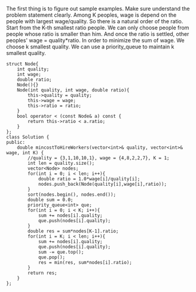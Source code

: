 The first thing is to figure out sample examples. Make sure understand the problem statement clearly. Among K peoples, wage is depend on the
people with largest wage/quality. So there is a natural order of the ratio. Start from the K-th smallest ratio people. We can only choose 
people from people whose ratio is smaller than him. And once the ratio is settled, other peoples' wage = quality*ratio. In order to minimize 
the sum of wage. We choose k smallest quality. We can use a priority_queue to maintain k smallest quality.
```
struct Node{
    int quality;
    int wage;
    double ratio;
    Node(){}
    Node(int quality, int wage, double ratio){
        this->quality = quality;
        this->wage = wage;
        this->ratio = ratio;
    }
    bool operator < (const Node& a) const {
        return this->ratio < a.ratio;
    }
};
class Solution {
public:
    double mincostToHireWorkers(vector<int>& quality, vector<int>& wage, int K) {
        //quality = {3,1,10,10,1}, wage = {4,8,2,2,7}, K = 1;
        int len = quality.size();
        vector<Node> nodes;
        for(int i = 0; i < len; i++){
            double ratio = 1.0*wage[i]/quality[i];
            nodes.push_back(Node(quality[i],wage[i],ratio));
        }
        sort(nodes.begin(), nodes.end());
        double sum = 0.0;
        priority_queue<int> que;
        for(int i = 0; i < K; i++){
            sum += nodes[i].quality;
            que.push(nodes[i].quality);
        }
        double res = sum*nodes[K-1].ratio;
        for(int i = K; i < len; i++){
            sum += nodes[i].quality;
            que.push(nodes[i].quality);
            sum -= que.top();
            que.pop();
            res = min(res, sum*nodes[i].ratio);
        }
        return res;
    }
};
```
